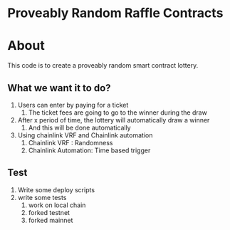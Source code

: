 # Proveably Random Raffle Contracts
# About
This code is to create a proveably random smart contract lottery. 

## What we want it to do?

1. Users can enter by paying for a ticket
    1. The ticket fees are going to go to the winner during the draw
2. After x period of time, the lottery will automatically draw a winner
    1. And this will be done automatically
3. Using chainlink  VRF and Chainlink automation
    1. Chainlink VRF : Randomness
    2. Chainlink Automation: Time based trigger

## Test
1. Write some deploy scripts
2. write some tests
    1. work on local chain 
    2. forked testnet
    3. forked mainnet
